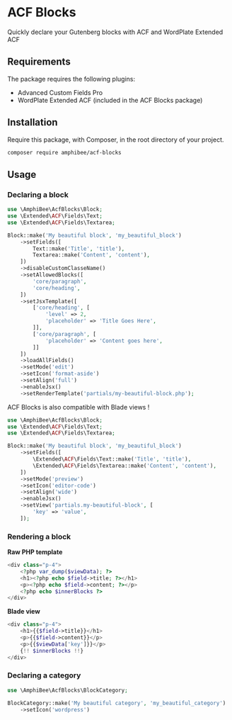 # ACF Blocks

Quickly declare your Gutenberg blocks with ACF and WordPlate Extended ACF

## Requirements

The package requires the following plugins:

- Advanced Custom Fields Pro
- WordPlate Extended ACF (included in the ACF Blocks package)

## Installation

Require this package, with Composer, in the root directory of your project.

```bash
composer require amphibee/acf-blocks
```

## Usage

### Declaring a block

```php
use \AmphiBee\AcfBlocks\Block;
use \Extended\ACF\Fields\Text;
use \Extended\ACF\Fields\Textarea;

Block::make('My beautiful block', 'my_beautiful_block')
    ->setFields([
        Text::make('Title', 'title'),
        Textarea::make('Content', 'content'),
    ])
    ->disableCustomClasseName()
    ->setAllowedBlocks([
        'core/paragraph',
        'core/heading',
    ])
    ->setJsxTemplate([
        ['core/heading', [
            'level' => 2,
            'placeholder' => 'Title Goes Here',
        ]],
        ['core/paragraph', [
            'placeholder' => 'Content goes here',
        ]]
    ])
    ->loadAllFields()
    ->setMode('edit')
    ->setIcon('format-aside')
    ->setAlign('full')
    ->enableJsx()
    ->setRenderTemplate('partials/my-beautiful-block.php');
```

ACF Blocks is also compatible with Blade views !

```php
use \AmphiBee\AcfBlocks\Block;
use \Extended\ACF\Fields\Text;
use \Extended\ACF\Fields\Textarea;

Block::make('My beautiful block', 'my_beautiful_block')
    ->setFields([
        \Extended\ACF\Fields\Text::make('Title', 'title'),
        \Extended\ACF\Fields\Textarea::make('Content', 'content'),
    ])
    ->setMode('preview')
    ->setIcon('editor-code')
    ->setAlign('wide')
    ->enableJsx()
    ->setView('partials.my-beautiful-block', [
        'key' => 'value',
    ]);
```

### Rendering a block

**Raw PHP template**

```php
<div class="p-4">
    <?php var_dump($viewData); ?>
    <h1><?php echo $field->title; ?></h1>
    <p><?php echo $field->content; ?></p>
    <?php echo $innerBlocks ?>
</div>
```

**Blade view**

```php
<div class="p-4">
    <h1>{{$field->title}}</h1>
    <p>{{$field->content}}</p>
    <p>{{$viewData['key']}}</p>
    {!! $innerBlocks !!}
</div>
```

### Declaring a category

```php
use \AmphiBee\AcfBlocks\BlockCategory;

BlockCategory::make('My beautiful category', 'my_beautiful_category')
    ->setIcon('wordpress')
```
